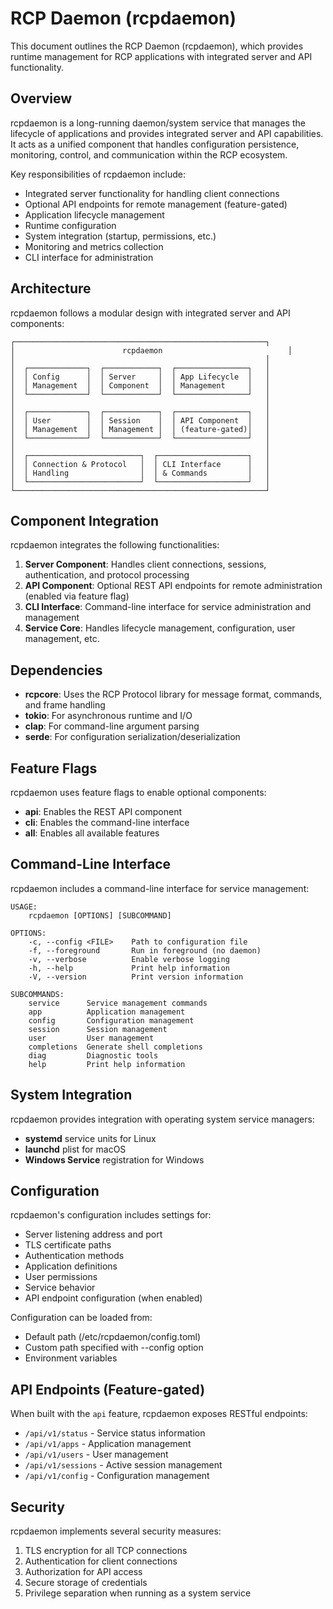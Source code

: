 # RCP Daemon (rcpdaemon)

This document outlines the RCP Daemon (rcpdaemon), which provides runtime management for RCP applications with integrated server and API functionality.

## Overview

rcpdaemon is a long-running daemon/system service that manages the lifecycle of applications and provides integrated server and API capabilities. It acts as a unified component that handles configuration persistence, monitoring, control, and communication within the RCP ecosystem.

Key responsibilities of rcpdaemon include:

- Integrated server functionality for handling client connections
- Optional API endpoints for remote management (feature-gated)
- Application lifecycle management
- Runtime configuration
- System integration (startup, permissions, etc.)
- Monitoring and metrics collection
- CLI interface for administration

## Architecture

rcpdaemon follows a modular design with integrated server and API components:

```
┌────────────────────────────────────────────────────────┐
│                        rcpdaemon                            │
│                                                        │
│  ┌─────────────┐  ┌────────────┐  ┌────────────────┐   │
│  │ Config      │  │ Server     │  │ App Lifecycle  │   │
│  │ Management  │  │ Component  │  │ Management     │   │
│  └─────────────┘  └────────────┘  └────────────────┘   │
│                                                        │
│  ┌─────────────┐  ┌────────────┐  ┌────────────────┐   │
│  │ User        │  │ Session    │  │ API Component  │   │
│  │ Management  │  │ Management │  │ (feature-gated)│   │
│  └─────────────┘  └────────────┘  └────────────────┘   │
│                                                        │
│  ┌─────────────────────────┐  ┌────────────────────┐   │
│  │ Connection & Protocol   │  │ CLI Interface      │   │
│  │ Handling                │  │ & Commands         │   │
│  └─────────────────────────┘  └────────────────────┘   │
└────────────────────────────────────────────────────────┘
```

## Component Integration

rcpdaemon integrates the following functionalities:

1. **Server Component**: Handles client connections, sessions, authentication, and protocol processing
2. **API Component**: Optional REST API endpoints for remote administration (enabled via feature flag)
3. **CLI Interface**: Command-line interface for service administration and management
4. **Service Core**: Handles lifecycle management, configuration, user management, etc.

## Dependencies

- **rcpcore**: Uses the RCP Protocol library for message format, commands, and frame handling
- **tokio**: For asynchronous runtime and I/O
- **clap**: For command-line argument parsing
- **serde**: For configuration serialization/deserialization

## Feature Flags

rcpdaemon uses feature flags to enable optional components:

- **api**: Enables the REST API component
- **cli**: Enables the command-line interface
- **all**: Enables all available features

## Command-Line Interface

rcpdaemon includes a command-line interface for service management:

```
USAGE:
    rcpdaemon [OPTIONS] [SUBCOMMAND]

OPTIONS:
    -c, --config <FILE>    Path to configuration file
    -f, --foreground       Run in foreground (no daemon)
    -v, --verbose          Enable verbose logging
    -h, --help             Print help information
    -V, --version          Print version information

SUBCOMMANDS:
    service      Service management commands
    app          Application management
    config       Configuration management
    session      Session management
    user         User management
    completions  Generate shell completions
    diag         Diagnostic tools
    help         Print help information
```

## System Integration

rcpdaemon provides integration with operating system service managers:

- **systemd** service units for Linux
- **launchd** plist for macOS
- **Windows Service** registration for Windows

## Configuration

rcpdaemon's configuration includes settings for:

- Server listening address and port
- TLS certificate paths
- Authentication methods
- Application definitions
- User permissions
- Service behavior
- API endpoint configuration (when enabled)

Configuration can be loaded from:

- Default path (/etc/rcpdaemon/config.toml)
- Custom path specified with --config option
- Environment variables

## API Endpoints (Feature-gated)

When built with the `api` feature, rcpdaemon exposes RESTful endpoints:

- `/api/v1/status` - Service status information
- `/api/v1/apps` - Application management
- `/api/v1/users` - User management
- `/api/v1/sessions` - Active session management
- `/api/v1/config` - Configuration management

## Security

rcpdaemon implements several security measures:

1. TLS encryption for all TCP connections
2. Authentication for client connections
3. Authorization for API access
4. Secure storage of credentials
5. Privilege separation when running as a system service
